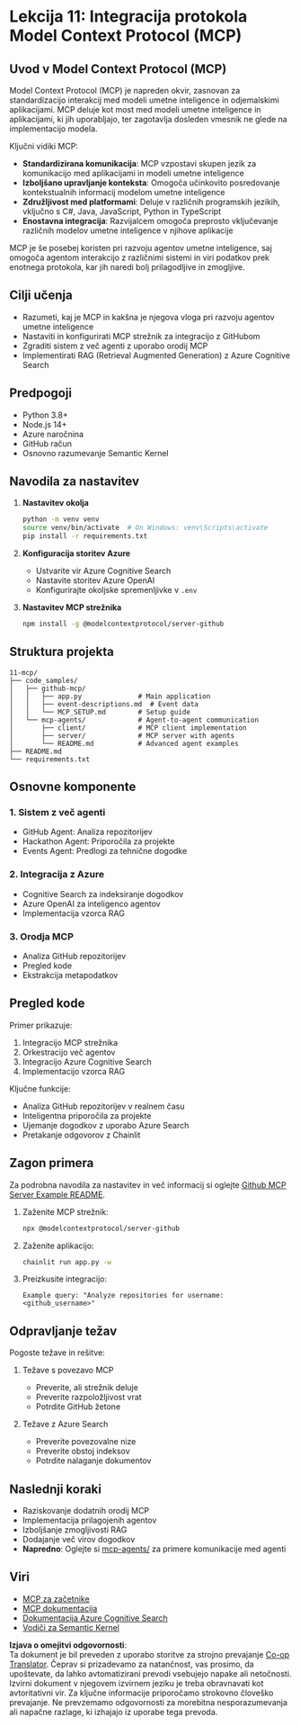 <!--
CO_OP_TRANSLATOR_METADATA:
{
  "original_hash": "e255edb8423b34b4bba20263ef38f208",
  "translation_date": "2025-08-21T14:04:26+00:00",
  "source_file": "11-mcp/README.md",
  "language_code": "sl"
}
-->
# Lekcija 11: Integracija protokola Model Context Protocol (MCP)

## Uvod v Model Context Protocol (MCP)

Model Context Protocol (MCP) je napreden okvir, zasnovan za standardizacijo interakcij med modeli umetne inteligence in odjemalskimi aplikacijami. MCP deluje kot most med modeli umetne inteligence in aplikacijami, ki jih uporabljajo, ter zagotavlja dosleden vmesnik ne glede na implementacijo modela.

Ključni vidiki MCP:

- **Standardizirana komunikacija**: MCP vzpostavi skupen jezik za komunikacijo med aplikacijami in modeli umetne inteligence
- **Izboljšano upravljanje konteksta**: Omogoča učinkovito posredovanje kontekstualnih informacij modelom umetne inteligence
- **Združljivost med platformami**: Deluje v različnih programskih jezikih, vključno s C#, Java, JavaScript, Python in TypeScript
- **Enostavna integracija**: Razvijalcem omogoča preprosto vključevanje različnih modelov umetne inteligence v njihove aplikacije

MCP je še posebej koristen pri razvoju agentov umetne inteligence, saj omogoča agentom interakcijo z različnimi sistemi in viri podatkov prek enotnega protokola, kar jih naredi bolj prilagodljive in zmogljive.

## Cilji učenja
- Razumeti, kaj je MCP in kakšna je njegova vloga pri razvoju agentov umetne inteligence
- Nastaviti in konfigurirati MCP strežnik za integracijo z GitHubom
- Zgraditi sistem z več agenti z uporabo orodij MCP
- Implementirati RAG (Retrieval Augmented Generation) z Azure Cognitive Search

## Predpogoji
- Python 3.8+
- Node.js 14+
- Azure naročnina
- GitHub račun
- Osnovno razumevanje Semantic Kernel

## Navodila za nastavitev

1. **Nastavitev okolja**
   ```bash
   python -m venv venv
   source venv/bin/activate  # On Windows: venv\Scripts\activate
   pip install -r requirements.txt
   ```

2. **Konfiguracija storitev Azure**
   - Ustvarite vir Azure Cognitive Search
   - Nastavite storitev Azure OpenAI
   - Konfigurirajte okoljske spremenljivke v `.env`

3. **Nastavitev MCP strežnika**
   ```bash
   npm install -g @modelcontextprotocol/server-github
   ```

## Struktura projekta

```
11-mcp/
├── code_samples/
│   ├── github-mcp/
│   │   ├── app.py              # Main application
│   │   ├── event-descriptions.md  # Event data
│   │   └── MCP_SETUP.md        # Setup guide
│   └── mcp-agents/             # Agent-to-agent communication
│       ├── client/             # MCP client implementation
│       ├── server/             # MCP server with agents
│       └── README.md           # Advanced agent examples
├── README.md
└── requirements.txt
```

## Osnovne komponente

### 1. Sistem z več agenti
- GitHub Agent: Analiza repozitorijev
- Hackathon Agent: Priporočila za projekte
- Events Agent: Predlogi za tehnične dogodke

### 2. Integracija z Azure
- Cognitive Search za indeksiranje dogodkov
- Azure OpenAI za inteligenco agentov
- Implementacija vzorca RAG

### 3. Orodja MCP
- Analiza GitHub repozitorijev
- Pregled kode
- Ekstrakcija metapodatkov

## Pregled kode

Primer prikazuje:
1. Integracijo MCP strežnika
2. Orkestracijo več agentov
3. Integracijo Azure Cognitive Search
4. Implementacijo vzorca RAG

Ključne funkcije:
- Analiza GitHub repozitorijev v realnem času
- Inteligentna priporočila za projekte
- Ujemanje dogodkov z uporabo Azure Search
- Pretakanje odgovorov z Chainlit

## Zagon primera

Za podrobna navodila za nastavitev in več informacij si oglejte [Github MCP Server Example README](./code_samples/github-mcp/README.md).

1. Zaženite MCP strežnik:
   ```bash
   npx @modelcontextprotocol/server-github
   ```

2. Zaženite aplikacijo:
   ```bash
   chainlit run app.py -w
   ```

3. Preizkusite integracijo:
   ```
   Example query: "Analyze repositories for username: <github_username>"
   ```

## Odpravljanje težav

Pogoste težave in rešitve:
1. Težave s povezavo MCP
   - Preverite, ali strežnik deluje
   - Preverite razpoložljivost vrat
   - Potrdite GitHub žetone

2. Težave z Azure Search
   - Preverite povezovalne nize
   - Preverite obstoj indeksov
   - Potrdite nalaganje dokumentov

## Naslednji koraki
- Raziskovanje dodatnih orodij MCP
- Implementacija prilagojenih agentov
- Izboljšanje zmogljivosti RAG
- Dodajanje več virov dogodkov
- **Napredno**: Oglejte si [mcp-agents/](../../../11-mcp/code_samples/mcp-agents) za primere komunikacije med agenti

## Viri
- [MCP za začetnike](https://aka.ms/mcp-for-beginners)  
- [MCP dokumentacija](https://github.com/microsoft/semantic-kernel/tree/main/python/semantic-kernel/semantic_kernel/connectors/mcp)
- [Dokumentacija Azure Cognitive Search](https://learn.microsoft.com/azure/search/)
- [Vodiči za Semantic Kernel](https://learn.microsoft.com/semantic-kernel/)

**Izjava o omejitvi odgovornosti**:  
Ta dokument je bil preveden z uporabo storitve za strojno prevajanje [Co-op Translator](https://github.com/Azure/co-op-translator). Čeprav si prizadevamo za natančnost, vas prosimo, da upoštevate, da lahko avtomatizirani prevodi vsebujejo napake ali netočnosti. Izvirni dokument v njegovem izvirnem jeziku je treba obravnavati kot avtoritativni vir. Za ključne informacije priporočamo strokovno človeško prevajanje. Ne prevzemamo odgovornosti za morebitna nesporazumevanja ali napačne razlage, ki izhajajo iz uporabe tega prevoda.